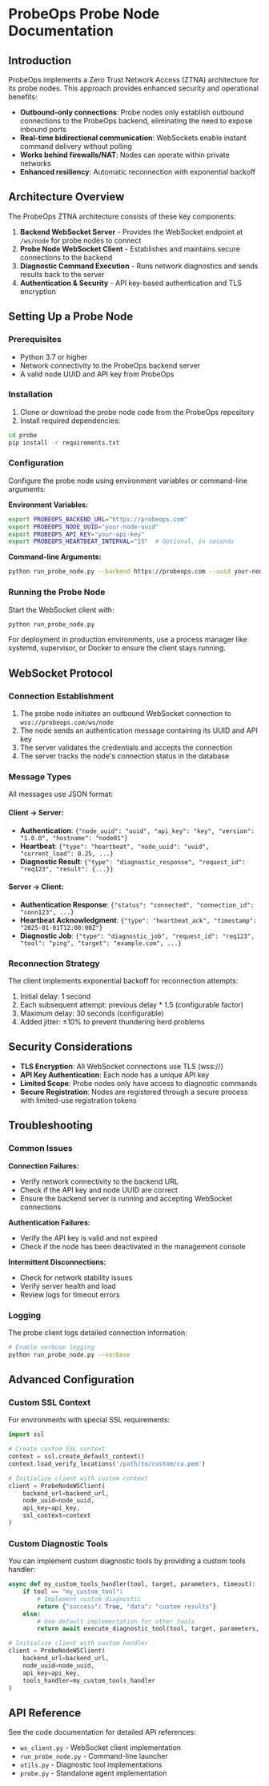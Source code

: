 # ProbeOps Probe Node Documentation

## Introduction

ProbeOps implements a Zero Trust Network Access (ZTNA) architecture for its probe nodes. This approach provides enhanced security and operational benefits:

- **Outbound-only connections**: Probe nodes only establish outbound connections to the ProbeOps backend, eliminating the need to expose inbound ports
- **Real-time bidirectional communication**: WebSockets enable instant command delivery without polling
- **Works behind firewalls/NAT**: Nodes can operate within private networks
- **Enhanced resiliency**: Automatic reconnection with exponential backoff

## Architecture Overview

The ProbeOps ZTNA architecture consists of these key components:

1. **Backend WebSocket Server** - Provides the WebSocket endpoint at `/ws/node` for probe nodes to connect
2. **Probe Node WebSocket Client** - Establishes and maintains secure connections to the backend
3. **Diagnostic Command Execution** - Runs network diagnostics and sends results back to the server
4. **Authentication & Security** - API key-based authentication and TLS encryption

## Setting Up a Probe Node

### Prerequisites

- Python 3.7 or higher
- Network connectivity to the ProbeOps backend server
- A valid node UUID and API key from ProbeOps

### Installation

1. Clone or download the probe node code from the ProbeOps repository
2. Install required dependencies:

```bash
cd probe
pip install -r requirements.txt
```

### Configuration

Configure the probe node using environment variables or command-line arguments:

**Environment Variables:**
```bash
export PROBEOPS_BACKEND_URL="https://probeops.com"
export PROBEOPS_NODE_UUID="your-node-uuid"
export PROBEOPS_API_KEY="your-api-key"
export PROBEOPS_HEARTBEAT_INTERVAL="15"  # Optional, in seconds
```

**Command-line Arguments:**
```bash
python run_probe_node.py --backend https://probeops.com --uuid your-node-uuid --key your-api-key
```

### Running the Probe Node

Start the WebSocket client with:

```bash
python run_probe_node.py
```

For deployment in production environments, use a process manager like systemd, supervisor, or Docker to ensure the client stays running.

## WebSocket Protocol

### Connection Establishment

1. The probe node initiates an outbound WebSocket connection to `wss://probeops.com/ws/node`
2. The node sends an authentication message containing its UUID and API key
3. The server validates the credentials and accepts the connection
4. The server tracks the node's connection status in the database

### Message Types

All messages use JSON format:

#### Client → Server:
- **Authentication**: `{"node_uuid": "uuid", "api_key": "key", "version": "1.0.0", "hostname": "node01"}`
- **Heartbeat**: `{"type": "heartbeat", "node_uuid": "uuid", "current_load": 0.25, ...}`
- **Diagnostic Result**: `{"type": "diagnostic_response", "request_id": "req123", "result": {...}}`

#### Server → Client:
- **Authentication Response**: `{"status": "connected", "connection_id": "conn123", ...}`
- **Heartbeat Acknowledgment**: `{"type": "heartbeat_ack", "timestamp": "2025-01-01T12:00:00Z"}`
- **Diagnostic Job**: `{"type": "diagnostic_job", "request_id": "req123", "tool": "ping", "target": "example.com", ...}`

### Reconnection Strategy

The client implements exponential backoff for reconnection attempts:

1. Initial delay: 1 second
2. Each subsequent attempt: previous delay * 1.5 (configurable factor)
3. Maximum delay: 30 seconds (configurable)
4. Added jitter: ±10% to prevent thundering herd problems

## Security Considerations

- **TLS Encryption**: All WebSocket connections use TLS (wss://)
- **API Key Authentication**: Each node has a unique API key
- **Limited Scope**: Probe nodes only have access to diagnostic commands
- **Secure Registration**: Nodes are registered through a secure process with limited-use registration tokens

## Troubleshooting

### Common Issues

**Connection Failures:**
- Verify network connectivity to the backend URL
- Check if the API key and node UUID are correct
- Ensure the backend server is running and accepting WebSocket connections

**Authentication Failures:**
- Verify the API key is valid and not expired
- Check if the node has been deactivated in the management console

**Intermittent Disconnections:**
- Check for network stability issues
- Verify server health and load
- Review logs for timeout errors

### Logging

The probe client logs detailed connection information:

```bash
# Enable verbose logging
python run_probe_node.py --verbose
```

## Advanced Configuration

### Custom SSL Context

For environments with special SSL requirements:

```python
import ssl

# Create custom SSL context
context = ssl.create_default_context()
context.load_verify_locations('/path/to/custom/ca.pem')

# Initialize client with custom context
client = ProbeNodeWSClient(
    backend_url=backend_url,
    node_uuid=node_uuid,
    api_key=api_key,
    ssl_context=context
)
```

### Custom Diagnostic Tools

You can implement custom diagnostic tools by providing a custom tools handler:

```python
async def my_custom_tools_handler(tool, target, parameters, timeout):
    if tool == "my_custom_tool":
        # Implement custom diagnostic
        return {"success": True, "data": "custom results"}
    else:
        # Use default implementation for other tools
        return await execute_diagnostic_tool(tool, target, parameters, timeout)

# Initialize client with custom handler
client = ProbeNodeWSClient(
    backend_url=backend_url,
    node_uuid=node_uuid,
    api_key=api_key,
    tools_handler=my_custom_tools_handler
)
```

## API Reference

See the code documentation for detailed API references:

- `ws_client.py` - WebSocket client implementation
- `run_probe_node.py` - Command-line launcher
- `utils.py` - Diagnostic tool implementations
- `probe.py` - Standalone agent implementation